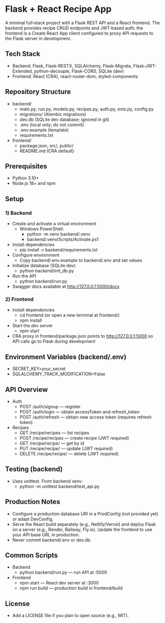 # Flask + React Recipe App

A minimal full‑stack project with a Flask REST API and a React frontend. The backend provides recipe CRUD endpoints and JWT‑based auth; the frontend is a Create React App client configured to proxy API requests to the Flask server in development.

## Tech Stack

- Backend: Flask, Flask-RESTX, SQLAlchemy, Flask-Migrate, Flask-JWT-Extended, python-decouple, Flask-CORS, SQLite (dev)
- Frontend: React (CRA), react-router-dom, styled-components

## Repository Structure

- backend/
  - main.py, run.py, models.py, recipes.py, auth.py, exts.py, config.py
  - migrations/ (Alembic migrations)
  - dev.db (SQLite dev database; ignored in git)
  - .env (local only; do not commit)
  - .env.example (template)
  - requirements.txt
- frontend/
  - package.json, src/, public/
  - README.md (CRA default)

## Prerequisites

- Python 3.10+
- Node.js 18+ and npm

## Setup

### 1) Backend

- Create and activate a virtual environment
  - Windows PowerShell:
    - python -m venv backend/.venv
    - backend/.venv/Scripts/Activate.ps1
- Install dependencies
  - pip install -r backend/requirements.txt
- Configure environment
  - Copy backend/.env.example to backend/.env and set values
- Initialize database (SQLite dev)
  - python backend/init_db.py
- Run the API
  - python backend/run.py
- Swagger docs available at http://127.0.0.1:5000/docs

### 2) Frontend

- Install dependencies
  - cd frontend (or open a new terminal at frontend/)
  - npm install
- Start the dev server
  - npm start
- CRA proxy in frontend/package.json points to http://127.0.0.1:5000 so API calls go to Flask during development

## Environment Variables (backend/.env)

- SECRET_KEY=your_secret
- SQLALCHEMY_TRACK_MODIFICATION=False

## API Overview

- Auth
  - POST /auth/signup — register
  - POST /auth/login — obtain accessToken and refresh_token
  - POST /auth/refresh — obtain new access token (requires refresh token)
- Recipes
  - GET /recipe/recipes — list recipes
  - POST /recipe/recipes — create recipe (JWT required)
  - GET /recipe/recipe/<id> — get by id
  - PUT /recipe/recipe/<id> — update (JWT required)
  - DELETE /recipe/recipe/<id> — delete (JWT required)

## Testing (backend)

- Uses unittest. From backend venv:
  - python -m unittest backend/test_api.py

## Production Notes

- Configure a production database URI in a ProdConfig (not provided yet) or adapt DevConfig.
- Serve the React build separately (e.g., Netlify/Vercel) and deploy Flask on a server (e.g., Render, Railway, Fly.io). Update the frontend to use your API base URL in production.
- Never commit backend/.env or dev.db.

## Common Scripts

- Backend
  - python backend/run.py — run API at :5000
- Frontend
  - npm start — React dev server at :3000
  - npm run build — production build in frontend/build

## License

- Add a LICENSE file if you plan to open source (e.g., MIT).
